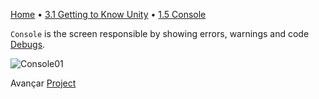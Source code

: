 [Home](../../HomeENG.md) • [3.1 Getting to Know Unity](#) • [1.5 Console](#)

`Console` is the screen responsible by showing errors, warnings and code [Debugs](https://en.wikipedia.org/wiki/Debugging).

![Console01](https://cdn.discordapp.com/attachments/859440081462493194/859765012918304798/unknown.png)

Avançar [Project](./1.6_project_eng.md)
